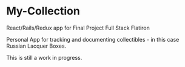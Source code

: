 # My-Collection
React/Rails/Redux app for Final Project Full Stack Flatiron

Personal App for tracking and documenting collectibles - in this case Russian Lacquer Boxes.

This is still a work in progress.
